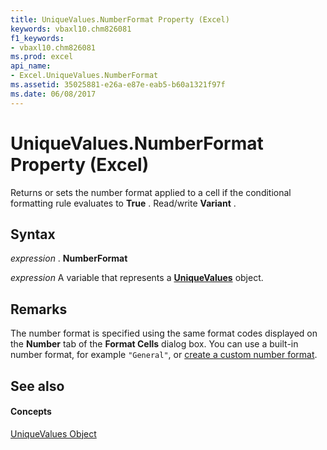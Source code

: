```yaml
---
title: UniqueValues.NumberFormat Property (Excel)
keywords: vbaxl10.chm826081
f1_keywords:
- vbaxl10.chm826081
ms.prod: excel
api_name:
- Excel.UniqueValues.NumberFormat
ms.assetid: 35025881-e26a-e87e-eab5-b60a1321f97f
ms.date: 06/08/2017
---
```



# UniqueValues.NumberFormat Property (Excel)

Returns or sets the number format applied to a cell if the conditional formatting rule evaluates to **True** . Read/write **Variant** .


## Syntax

 _expression_ . **NumberFormat**

 _expression_ A variable that represents a **[UniqueValues](uniquevalues-object-excel.md)** object.


## Remarks

The number format is specified using the same format codes displayed on the **Number** tab of the **Format Cells** dialog box. You can use a built-in number format, for example `"General"`, or [create a custom number format](http://office.microsoft.com/en-us/excel-help/create-or-delete-a-custom-number-format-HP010342372.aspx).


## See also


#### Concepts


[UniqueValues Object](uniquevalues-object-excel.md)

